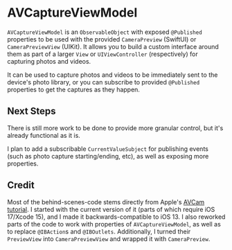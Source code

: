 # AVCaptureViewModel

`AVCaptureViewModel` is an `ObservableObject` with exposed `@Published` properties to be used with the provided ``CameraPreview`` (SwiftUI) or ``CameraPreviewView`` (UIKit). It allows you to build a custom interface around them as part of a larger `View` or `UIViewController` (respectively) for capturing photos and videos.

It can be used to capture photos and videos to be immediately sent to the device's photo library, or you can subscribe to provided `@Published` properties to get the captures as they happen.

## Next Steps

There is still more work to be done to provide more granular control, but it's already functional as it is.

I plan to add a subscribable `CurrentValueSubject` for publishing events (such as photo capture starting/ending, etc), as well as exposing more properties. 

## Credit

Most of the behind-scenes-code stems directly from Apple's [AVCam tutorial](https://developer.apple.com/documentation/avfoundation/capture_setup/avcam_building_a_camera_app). I started with the current version of it (parts of which require iOS 17/Xcode 15), and I made it backwards-compatible to iOS 13. I also reworked parts of the code to work with properties of `AVCaptureViewModel`, as well as to replace `@IBAction`s and `@IBOutlets`. Additionally, I turned their `PreviewView` into `CameraPreviewView` and wrapped it with `CameraPreview`.
